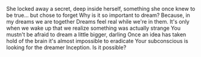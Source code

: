 She locked away a secret, deep inside herself, something she once knew to be true... but chose to forget
Why is it so important to dream? Because, in my dreams we are together
Dreams feel real while we're in them. It's only when we wake up that we realize something was actually strange
You mustn't be afraid to dream a little bigger, darling
Once an idea has taken hold of the brain it's almost impossible to eradicate
Your subconscious is looking for the dreamer
Inception. Is it possible?
